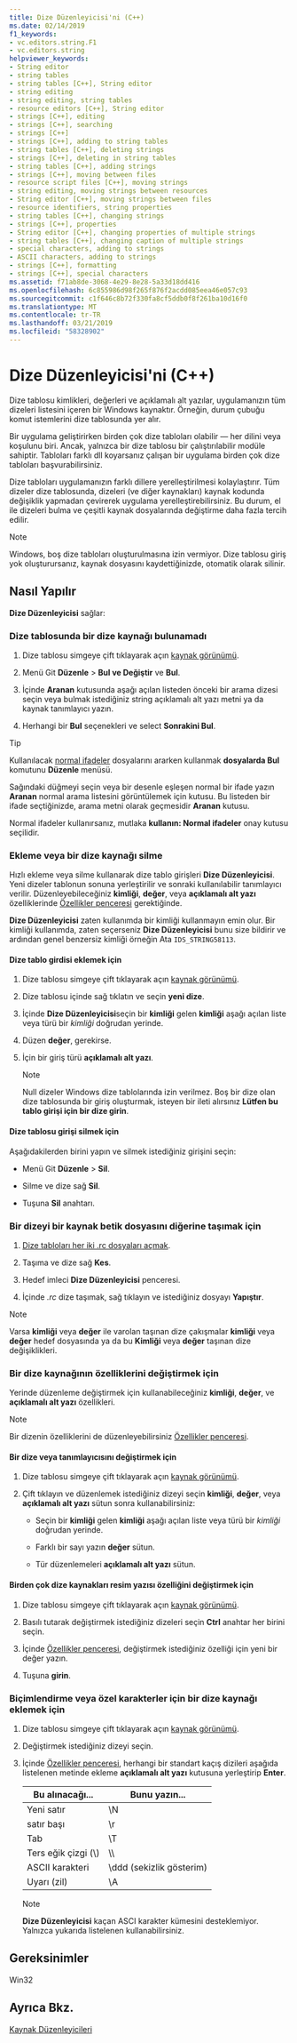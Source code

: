 ```yaml
---
title: Dize Düzenleyicisi'ni (C++)
ms.date: 02/14/2019
f1_keywords:
- vc.editors.string.F1
- vc.editors.string
helpviewer_keywords:
- String editor
- string tables
- string tables [C++], String editor
- string editing
- string editing, string tables
- resource editors [C++], String editor
- strings [C++], editing
- strings [C++], searching
- strings [C++]
- strings [C++], adding to string tables
- string tables [C++], deleting strings
- strings [C++], deleting in string tables
- string tables [C++], adding strings
- strings [C++], moving between files
- resource script files [C++], moving strings
- string editing, moving strings between resources
- String editor [C++], moving strings between files
- resource identifiers, string properties
- string tables [C++], changing strings
- strings [C++], properties
- String editor [C++], changing properties of multiple strings
- string tables [C++], changing caption of multiple strings
- special characters, adding to strings
- ASCII characters, adding to strings
- strings [C++], formatting
- strings [C++], special characters
ms.assetid: f71ab8de-3068-4e29-8e28-5a33d18dd416
ms.openlocfilehash: 6c855986d98f265f876f2acdd085eea46e057c93
ms.sourcegitcommit: c1f646c8b72f330fa8cf5ddb0f8f261ba10d16f0
ms.translationtype: MT
ms.contentlocale: tr-TR
ms.lasthandoff: 03/21/2019
ms.locfileid: "58328902"
---
```

# <a name="string-editor-c"></a>Dize Düzenleyicisi'ni (C++)

Dize tablosu kimlikleri, değerleri ve açıklamalı alt yazılar, uygulamanızın tüm dizeleri listesini içeren bir Windows kaynaktır. Örneğin, durum çubuğu komut istemlerini dize tablosunda yer alır.

Bir uygulama geliştirirken birden çok dize tabloları olabilir — her dilini veya koşulunu biri. Ancak, yalnızca bir dize tablosu bir çalıştırılabilir modüle sahiptir. Tabloları farklı dll koyarsanız çalışan bir uygulama birden çok dize tabloları başvurabilirsiniz.

Dize tabloları uygulamanızın farklı dillere yerelleştirilmesi kolaylaştırır. Tüm dizeler dize tablosunda, dizeleri (ve diğer kaynakları) kaynak kodunda değişiklik yapmadan çevirerek uygulama yerelleştirebilirsiniz. Bu durum, el ile dizeleri bulma ve çeşitli kaynak dosyalarında değiştirme daha fazla tercih edilir.

> [!NOTE]
> Windows, boş dize tabloları oluşturulmasına izin vermiyor. Dize tablosu giriş yok oluşturursanız, kaynak dosyasını kaydettiğinizde, otomatik olarak silinir.

## <a name="how-to"></a>Nasıl Yapılır

**Dize Düzenleyicisi** sağlar:

### <a name="to-find-a-string-resource-in-the-string-table"></a>Dize tablosunda bir dize kaynağı bulunamadı

1. Dize tablosu simgeye çift tıklayarak açın [kaynak görünümü](how-to-create-a-resource-script-file.md#create-resources).

1. Menü Git **Düzenle** > **Bul ve Değiştir** ve **Bul**.

1. İçinde **Aranan** kutusunda aşağı açılan listeden önceki bir arama dizesi seçin veya bulmak istediğiniz string açıklamalı alt yazı metni ya da kaynak tanımlayıcı yazın.

1. Herhangi bir **Bul** seçenekleri ve select **Sonrakini Bul**.

> [!TIP]
> Kullanılacak [normal ifadeler](/visualstudio/ide/using-regular-expressions-in-visual-studio) dosyalarını ararken kullanmak **dosyalarda Bul** komutunu **Düzenle** menüsü.
>
> Sağındaki düğmeyi seçin veya bir desenle eşleşen normal bir ifade yazın **Aranan** normal arama listesini görüntülemek için kutusu. Bu listeden bir ifade seçtiğinizde, arama metni olarak geçmesidir **Aranan** kutusu.
>
> Normal ifadeler kullanırsanız, mutlaka **kullanın: Normal ifadeler** onay kutusu seçilidir.

### <a name="to-add-or-delete-a-string-resource"></a>Ekleme veya bir dize kaynağı silme

Hızlı ekleme veya silme kullanarak dize tablo girişleri **Dize Düzenleyicisi**. Yeni dizeler tablonun sonuna yerleştirilir ve sonraki kullanılabilir tanımlayıcı verilir. Düzenleyebileceğiniz **kimliği**, **değer**, veya **açıklamalı alt yazı** özelliklerinde [Özellikler penceresi](/visualstudio/ide/reference/properties-window) gerektiğinde.

**Dize Düzenleyicisi** zaten kullanımda bir kimliği kullanmayın emin olur. Bir kimliği kullanımda, zaten seçerseniz **Dize Düzenleyicisi** bunu size bildirir ve ardından genel benzersiz kimliği örneğin Ata `IDS_STRING58113`.

#### <a name="to-add-a-string-table-entry"></a>Dize tablo girdisi eklemek için

1. Dize tablosu simgeye çift tıklayarak açın [kaynak görünümü](how-to-create-a-resource-script-file.md#create-resources).

1. Dize tablosu içinde sağ tıklatın ve seçin **yeni dize**.

1. İçinde **Dize Düzenleyicisi**seçin bir **kimliği** gelen **kimliği** aşağı açılan liste veya türü bir *kimliği* doğrudan yerinde.

1. Düzen **değer**, gerekirse.

1. İçin bir giriş türü **açıklamalı alt yazı**.

   > [!NOTE]
   > Null dizeler Windows dize tablolarında izin verilmez. Boş bir dize olan dize tablosunda bir giriş oluşturmak, isteyen bir ileti alırsınız **Lütfen bu tablo girişi için bir dize girin**.

#### <a name="to-delete-a-string-table-entry"></a>Dize tablosu girişi silmek için

Aşağıdakilerden birini yapın ve silmek istediğiniz girişini seçin:

- Menü Git **Düzenle** > **Sil**.

- Silme ve dize sağ **Sil**.

- Tuşuna **Sil** anahtarı.

### <a name="to-move-a-string-from-one-resource-script-file-to-another"></a>Bir dizeyi bir kaynak betik dosyasını diğerine taşımak için

1. [Dize tabloları her iki .rc dosyaları açmak](../windows/how-to-create-a-resource-script-file.md).

1. Taşıma ve dize sağ **Kes**.

1. Hedef imleci **Dize Düzenleyicisi** penceresi.

1. İçinde *.rc* dize taşımak, sağ tıklayın ve istediğiniz dosyayı **Yapıştır**.

> [!NOTE]
> Varsa **kimliği** veya **değer** ile varolan taşınan dize çakışmalar **kimliği** veya **değer** hedef dosyasında ya da bu **Kimliği** veya **değer** taşınan dize değişiklikleri.

### <a name="to-change-the-properties-of-a-string-resource"></a>Bir dize kaynağının özelliklerini değiştirmek için

Yerinde düzenleme değiştirmek için kullanabileceğiniz **kimliği**, **değer**, ve **açıklamalı alt yazı** özellikleri.

> [!NOTE]
>  Bir dizenin özelliklerini de düzenleyebilirsiniz [Özellikler penceresi](/visualstudio/ide/reference/properties-window).

#### <a name="to-change-a-string-or-its-identifier"></a>Bir dize veya tanımlayıcısını değiştirmek için

1. Dize tablosu simgeye çift tıklayarak açın [kaynak görünümü](how-to-create-a-resource-script-file.md#create-resources).

1. Çift tıklayın ve düzenlemek istediğiniz dizeyi seçin **kimliği**, **değer**, veya **açıklamalı alt yazı** sütun sonra kullanabilirsiniz:

   - Seçin bir **kimliği** gelen **kimliği** aşağı açılan liste veya türü bir *kimliği* doğrudan yerinde.

   - Farklı bir sayı yazın **değer** sütun.

   - Tür düzenlemeleri **açıklamalı alt yazı** sütun.

#### <a name="to-change-the-caption-property-of-multiple-string-resources"></a>Birden çok dize kaynakları resim yazısı özelliğini değiştirmek için

1. Dize tablosu simgeye çift tıklayarak açın [kaynak görünümü](how-to-create-a-resource-script-file.md#create-resources).

1. Basılı tutarak değiştirmek istediğiniz dizeleri seçin **Ctrl** anahtar her birini seçin.

1. İçinde [Özellikler penceresi](/visualstudio/ide/reference/properties-window), değiştirmek istediğiniz özelliği için yeni bir değer yazın.

1. Tuşuna **girin**.

### <a name="to-add-formatting-or-special-characters-to-a-string-resource"></a>Biçimlendirme veya özel karakterler için bir dize kaynağı eklemek için

1. Dize tablosu simgeye çift tıklayarak açın [kaynak görünümü](how-to-create-a-resource-script-file.md#create-resources).

1. Değiştirmek istediğiniz dizeyi seçin.

1. İçinde [Özellikler penceresi](/visualstudio/ide/reference/properties-window), herhangi bir standart kaçış dizileri aşağıda listelenen metinde ekleme **açıklamalı alt yazı** kutusuna yerleştirip **Enter**.

   |Bu alınacağı...|Bunu yazın...|
   |-----------------|---------------|
   | Yeni satır | \\N |
   | satır başı | \\r |
   | Tab | \\T |
   | Ters eğik çizgi (\\) | \\\\ |
   | ASCII karakteri | \\ddd (sekizlik gösterim) |
   | Uyarı (zil) | \\A |

   > [!NOTE]
   > **Dize Düzenleyicisi** kaçan ASCI karakter kümesini desteklemiyor. Yalnızca yukarıda listelenen kullanabilirsiniz.

## <a name="requirements"></a>Gereksinimler

Win32

## <a name="see-also"></a>Ayrıca Bkz.

[Kaynak Düzenleyicileri](../windows/resource-editors.md)
<!--
[Strings](https://msdn.microsoft.com/library/windows/desktop/ms646979.aspx)<br/>
[About Strings](/windows/desktop/menurc/about-strings)<br/>
[Customizing window layouts](/visualstudio/ide/customizing-window-layouts-in-visual-studio)-->